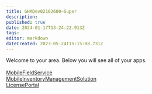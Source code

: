 ```yaml
---
title: GHADev02102600~Super
description: 
published: true
date: 2024-01-17T13:24:22.913Z
tags: 
editor: markdown
dateCreated: 2023-05-24T15:15:08.731Z
---
```


Welcome to your area. Below you will see all of your apps.<br><br>[MobileFieldService](/Apps/MobileFieldService)<br>[MobileInventoryManagementSolution](/Apps/MIMS/MobileInventoryManagementSolution)<br>[LicensePortal](/Apps/LicensePortal)<br>